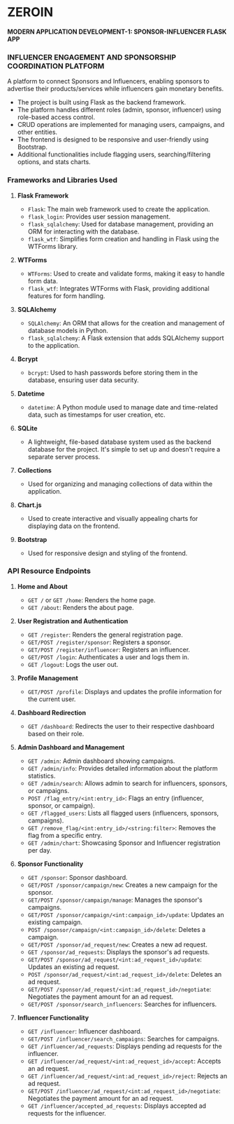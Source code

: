 # ZEROIN

**MODERN APPLICATION DEVELOPMENT-1: SPONSOR-INFLUENCER FLASK APP**

### INFLUENCER ENGAGEMENT AND SPONSORSHIP COORDINATION PLATFORM
A platform to connect Sponsors and Influencers, enabling sponsors to advertise their products/services while influencers gain monetary benefits.

- The project is built using Flask as the backend framework.
- The platform handles different roles (admin, sponsor, influencer) using role-based access control.
- CRUD operations are implemented for managing users, campaigns, and other entities.
- The frontend is designed to be responsive and user-friendly using Bootstrap.
- Additional functionalities include flagging users, searching/filtering options, and stats charts.

### Frameworks and Libraries Used
1. **Flask Framework**
   - `Flask`: The main web framework used to create the application.
   - `flask_login`: Provides user session management.
   - `flask_sqlalchemy`: Used for database management, providing an ORM for interacting with the database.
   - `flask_wtf`: Simplifies form creation and handling in Flask using the WTForms library.

2. **WTForms**
   - `WTForms`: Used to create and validate forms, making it easy to handle form data.
   - `flask_wtf`: Integrates WTForms with Flask, providing additional features for form handling.

3. **SQLAlchemy**
   - `SQLAlchemy`: An ORM that allows for the creation and management of database models in Python.
   - `flask_sqlalchemy`: A Flask extension that adds SQLAlchemy support to the application.

4. **Bcrypt**
   - `bcrypt`: Used to hash passwords before storing them in the database, ensuring user data security.

5. **Datetime**
   - `datetime`: A Python module used to manage date and time-related data, such as timestamps for user creation, etc.

6. **SQLite**
   - A lightweight, file-based database system used as the backend database for the project. It's simple to set up and doesn't require a separate server process.

7. **Collections**
   - Used for organizing and managing collections of data within the application.

8. **Chart.js**
   - Used to create interactive and visually appealing charts for displaying data on the frontend.

9. **Bootstrap**
   - Used for responsive design and styling of the frontend.

### API Resource Endpoints
1. **Home and About**
   - `GET /` or `GET /home`: Renders the home page.
   - `GET /about`: Renders the about page.

2. **User Registration and Authentication**
   - `GET /register`: Renders the general registration page.
   - `GET/POST /register/sponsor`: Registers a sponsor.
   - `GET/POST /register/influencer`: Registers an influencer.
   - `GET/POST /login`: Authenticates a user and logs them in.
   - `GET /logout`: Logs the user out.

3. **Profile Management**
   - `GET/POST /profile`: Displays and updates the profile information for the current user.

4. **Dashboard Redirection**
   - `GET /dashboard`: Redirects the user to their respective dashboard based on their role.

5. **Admin Dashboard and Management**
   - `GET /admin`: Admin dashboard showing campaigns.
   - `GET /admin/info`: Provides detailed information about the platform statistics.
   - `GET /admin/search`: Allows admin to search for influencers, sponsors, or campaigns.
   - `POST /flag_entry/<int:entry_id>`: Flags an entry (influencer, sponsor, or campaign).
   - `GET /flagged_users`: Lists all flagged users (influencers, sponsors, campaigns).
   - `GET /remove_flag/<int:entry_id>/<string:filter>`: Removes the flag from a specific entry.
   - `GET /admin/chart`: Showcasing Sponsor and Influencer registration per day.

6. **Sponsor Functionality**
   - `GET /sponsor`: Sponsor dashboard.
   - `GET/POST /sponsor/campaign/new`: Creates a new campaign for the sponsor.
   - `GET/POST /sponsor/campaign/manage`: Manages the sponsor's campaigns.
   - `GET/POST /sponsor/campaign/<int:campaign_id>/update`: Updates an existing campaign.
   - `POST /sponsor/campaign/<int:campaign_id>/delete`: Deletes a campaign.
   - `GET/POST /sponsor/ad_request/new`: Creates a new ad request.
   - `GET /sponsor/ad_requests`: Displays the sponsor's ad requests.
   - `GET/POST /sponsor/ad_request/<int:ad_request_id>/update`: Updates an existing ad request.
   - `POST /sponsor/ad_request/<int:ad_request_id>/delete`: Deletes an ad request.
   - `GET/POST /sponsor/ad_request/<int:ad_request_id>/negotiate`: Negotiates the payment amount for an ad request.
   - `GET/POST /sponsor/search_influencers`: Searches for influencers.

7. **Influencer Functionality**
   - `GET /influencer`: Influencer dashboard.
   - `GET/POST /influencer/search_campaigns`: Searches for campaigns.
   - `GET /influencer/ad_requests`: Displays pending ad requests for the influencer.
   - `GET /influencer/ad_request/<int:ad_request_id>/accept`: Accepts an ad request.
   - `GET /influencer/ad_request/<int:ad_request_id>/reject`: Rejects an ad request.
   - `GET/POST /influencer/ad_request/<int:ad_request_id>/negotiate`: Negotiates the payment amount for an ad request.
   - `GET /influencer/accepted_ad_requests`: Displays accepted ad requests for the influencer.
